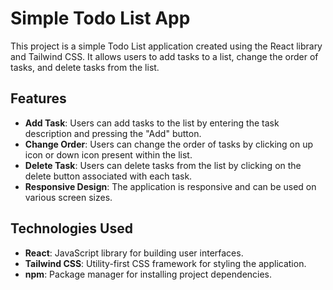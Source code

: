 # Simple Todo List App
This project is a simple Todo List application created using the React library and Tailwind CSS. It allows users to add tasks to a list, change the order of tasks, and delete tasks from the list.


## Features
- **Add Task**: Users can add tasks to the list by entering the task description and pressing the "Add" button.
- **Change Order**: Users can change the order of tasks by clicking on up icon or down icon present within the list.
- **Delete Task**: Users can delete tasks from the list by clicking on the delete button associated with each task.
- **Responsive Design**: The application is responsive and can be used on various screen sizes.

## Technologies Used
- **React**: JavaScript library for building user interfaces.
- **Tailwind CSS**: Utility-first CSS framework for styling the application.
- **npm**: Package manager for installing project dependencies.
